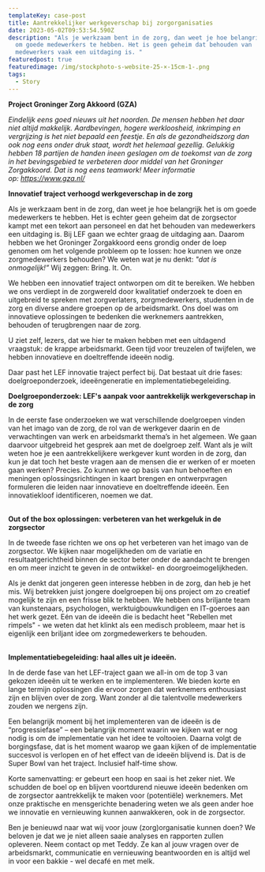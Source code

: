 ```yaml
---
templateKey: case-post
title: Aantrekkelijker werkgeverschap bij zorgorganisaties
date: 2023-05-02T09:53:54.590Z
description: "Als je werkzaam bent in de zorg, dan weet je hoe belangrijk het is
  om goede medewerkers te hebben. Het is geen geheim dat behouden van
  medewerkers vaak een uitdaging is. "
featuredpost: true
featuredimage: /img/stockphoto-s-website-25-×-15cm-1-.png
tags:
  - Story
---
```

**Project G﻿roninger Zorg Akkoord (GZA)**

*Eindelijk eens goed nieuws uit het noorden. De mensen hebben het daar niet altijd makkelijk. Aardbevingen, hogere werkloosheid, inkrimping en vergrijzing is het niet bepaald een feestje. En als de gezondheidszorg dan ook nog eens onder druk staat, wordt het helemaal gezellig. Gelukkig hebben 18 partijen de handen ineen geslagen om de toekomst van de zorg in het bevingsgebied te verbeteren door middel van het Groninger Zorgakkoord. Dat is nog eens teamwork! Meer informatie op: <https://www.gza.nl/>*



**Innovatief traject verhoogd werkgeverschap in de zorg**

Als je werkzaam bent in de zorg, dan weet je hoe belangrijk het is om goede medewerkers te hebben. Het is echter geen geheim dat de zorgsector kampt met een tekort aan personeel en dat het behouden van medewerkers een uitdaging is. Bij LEF gaan we echter graag de uitdaging aan. Daarom hebben we het Groninger Zorgakkoord eens grondig onder de loep genomen om het volgende probleem op te lossen: hoe kunnen we onze zorgmedewerkers behouden? We weten wat je nu denkt: *"dat is onmogelijk!”* Wij zeggen: Bring. It. On.

We hebben een innovatief traject ontworpen om dit te bereiken. We hebben we ons verdiept in de zorgwereld door kwalitatief onderzoek te doen en uitgebreid te spreken met zorgverlaters, zorgmedewerkers, studenten in de zorg en diverse andere groepen op de arbeidsmarkt. Ons doel was om innovatieve oplossingen te bedenken die werknemers aantrekken, behouden of terugbrengen naar de zorg.

U ziet zelf, lezers, dat we hier te maken hebben met een uitdagend vraagstuk: de krappe arbeidsmarkt. Geen tijd voor treuzelen of twijfelen, we hebben innovatieve en doeltreffende ideeën nodig.

Daar past het LEF innovatie traject perfect bij. Dat bestaat uit drie fases: doelgroeponderzoek, ideeëngeneratie en implementatiebegeleiding.

**Doelgroeponderzoek: LEF's aanpak voor aantrekkelijk werkgeverschap in de zorg**

In de eerste fase onderzoeken we wat verschillende doelgroepen vinden van het imago van de zorg, de rol van de werkgever daarin en de verwachtingen van werk en arbeidsmarkt thema’s in het algemeen. We gaan daarvoor uitgebreid het gesprek aan met de doelgroep zelf. Want als je wilt weten hoe je een aantrekkelijkere werkgever kunt worden in de zorg, dan kun je dat toch het beste vragen aan de mensen die er werken of er moeten gaan werken? Precies. Zo kunnen we op basis van hun behoeften en meningen oplossingsrichtingen in kaart brengen en ontwerpvragen formuleren die leiden naar innovatieve en doeltreffende ideeën. Een innovatiekloof identificeren, noemen we dat. 

\
**Out of the box oplossingen: verbeteren van het werkgeluk in de zorgsector**

In de tweede fase richten we ons op het verbeteren van het imago van de zorgsector. We kijken naar mogelijkheden om de variatie en resultaatgerichtheid binnen de sector beter onder de aandacht te brengen en om meer inzicht te geven in de ontwikkel- en doorgroeimogelijkheden.

Als je denkt dat jongeren geen interesse hebben in de zorg, dan heb je het mis. Wij betrekken juist jongere doelgroepen bij ons project om zo creatief mogelijk te zijn en een frisse blik te hebben. We hebben ons briljante team van kunstenaars, psychologen, werktuigbouwkundigen en IT-goeroes aan het werk gezet. Eén van de ideeën die is bedacht heet "Rebellen met rimpels" - we weten dat het klinkt als een medisch probleem, maar het is eigenlijk een briljant idee om zorgmedewerkers te behouden. 

\
**Implementatiebegeleiding: haal alles uit je ideeën.**

In de derde fase van het LEF-traject gaan we all-in om de top 3 van gekozen ideeën uit te werken en te implementeren. We bieden korte en lange termijn oplossingen die ervoor zorgen dat werknemers enthousiast zijn en blijven over de zorg. Want zonder al die talentvolle medewerkers zouden we nergens zijn.

Een belangrijk moment bij het implementeren van de ideeën is de “progressiefase” – een belangrijk moment waarin we kijken wat er nog nodig is om de implementatie van het idee te voltooien. Daarna volgt de borgingsfase, dat is het moment waarop we gaan kijken of de implementatie succesvol is verlopen en of het effect van de ideeën blijvend is. Dat is de Super Bowl van het traject. Inclusief half-time show. 

Korte samenvatting: er gebeurt een hoop en saai is het zeker niet. We schudden de boel op en blijven voortdurend nieuwe ideeën bedenken om de zorgsector aantrekkelijk te maken voor (potentiële) werknemers. Met onze praktische en mensgerichte benadering weten we als geen ander hoe we innovatie en vernieuwing kunnen aanwakkeren, ook in de zorgsector. 

Ben je benieuwd naar wat wij voor jouw (zorg)organisatie kunnen doen? We beloven je dat we je niet alleen saaie analyses en rapporten zullen opleveren. Neem contact op met Teddy. Ze kan al jouw vragen over de arbeidsmarkt, communicatie en vernieuwing beantwoorden en is altijd wel in voor een bakkie - wel decafé en met melk.